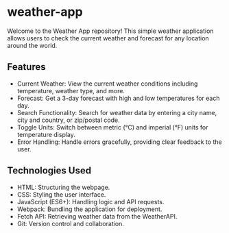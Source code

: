 # weather-app

Welcome to the Weather App repository! This simple weather application allows users to check the current weather and forecast for any location around the world.

## Features

- Current Weather: View the current weather conditions including temperature, weather type, and more.
- Forecast: Get a 3-day forecast with high and low temperatures for each day.
- Search Functionality: Search for weather data by entering a city name, city and country, or zip/postal code.
- Toggle Units: Switch between metric (°C) and imperial (°F) units for temperature display.
- Error Handling: Handle errors gracefully, providing clear feedback to the user.

## Technologies Used

- HTML: Structuring the webpage.
- CSS: Styling the user interface.
- JavaScript (ES6+): Handling logic and API requests.
- Webpack: Bundling the application for deployment.
- Fetch API: Retrieving weather data from the WeatherAPI.
- Git: Version control and collaboration.
